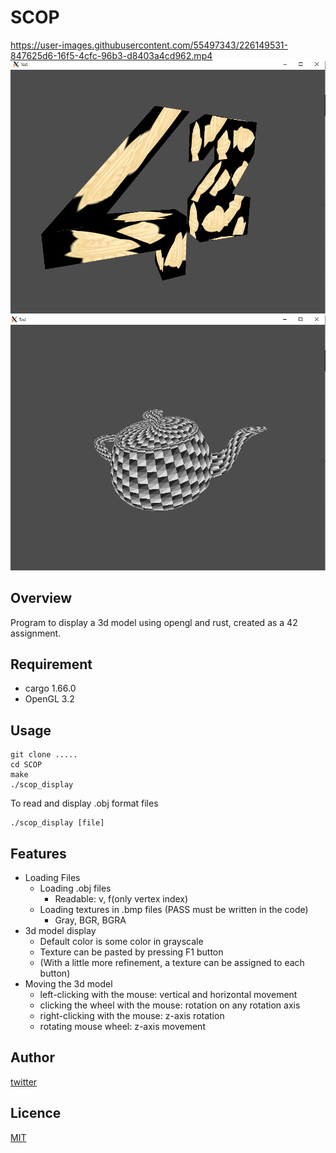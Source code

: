 # SCOP


https://user-images.githubusercontent.com/55497343/226149531-847625d6-16f5-4cfc-96b3-d8403a4cd962.mp4
![img](https://github.com/kotabrog/SCOP/blob/main/img/42_with_taiyaki.png)
![img](https://github.com/kotabrog/SCOP/blob/main/img/teapot.png)

## Overview

Program to display a 3d model using opengl and rust, created as a 42 assignment.

## Requirement

- cargo 1.66.0
- OpenGL 3.2

## Usage

```
git clone .....
cd SCOP
make
./scop_display
```

To read and display .obj format files

```
./scop_display [file]
```

## Features

- Loading Files
    - Loading .obj files
        - Readable: v, f(only vertex index)
    - Loading textures in .bmp files (PASS must be written in the code)
        - Gray, BGR, BGRA
- 3d model display
    - Default color is some color in grayscale
    - Texture can be pasted by pressing F1 button
    - (With a little more refinement, a texture can be assigned to each button)
- Moving the 3d model
    - left-clicking with the mouse: vertical and horizontal movement
    - clicking the wheel with the mouse: rotation on any rotation axis
    - right-clicking with the mouse: z-axis rotation
    - rotating mouse wheel: z-axis movement

## Author

[twitter](https://twitter.com/Kotabrog)

## Licence

[MIT](https://github.com/kotabrog/SCOP/blob/main/LICENSE)
